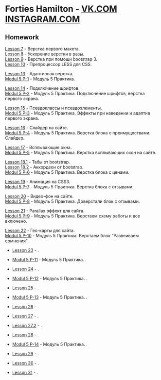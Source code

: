 

# Forties Hamilton -  [VK.COM](https://vk.com/forties "Forties Hamilton")   [INSTAGRAM.COM](https://www.instagram.com/stig_bro/ "Forties Hamilton") 


## Homework 


[Lesson 7](https://fortieshamilton.github.io/lesson_7 "Lesson 7")     - Верстка первого макета.    
[Lesson 8](https://fortieshamilton.github.io/lesson_8 "Lesson 8")     - Ускорение верстки в разы.   
[Lesson 9](https://fortieshamilton.github.io/lesson_9 "Lesson 9")     - Верстка при помощи bootstrap 3.   
[Lesson 10](https://fortieshamilton.github.io/lesson_10 "Lesson 10")  - Препроцессор LESS для CSS. 

[Lesson 13](https://fortieshamilton.github.io/lesson_13 "Lesson 13")  - Адаптивная верстка.    
[Modul 5 P-1](https://fortieshamilton.github.io/lesson_14 "Modul 5 P-1")  - Модуль 5 Практика.   

[Lesson 14](https://fortieshamilton.github.io/lesson_14.1 "Lesson 14")  - Подключение шрифтов.    
[Modul 5 P-2](https://fortieshamilton.github.io/practica_2/index.html "Modul 5 P-2")  - Модуль 5 Практика. Подключение шрифтов, верстка первого экрана.   

[Lesson 15](https://fortieshamilton.github.io/lesson_15 "Lesson 15")  - Псевдоклассы и псевдоэлементы.    
[Modul 5 P-3](https://fortieshamilton.github.io/practica_3/index.html "Modul 5 P-3")  - Модуль 5 Практика. Эффекты при наведении и адаптив первого экрана. 

[Lesson 16](https://fortieshamilton.github.io/lesson_16/index.html "Lesson 16")  - Слайдер на сайте.    
[Modul 5 P-4](https://fortieshamilton.github.io/practica_4/index.html "Modul 5 P-4")  - Модуль 5 Практика. Верстка блока с преимуществами. Слайдер. 

[Lesson 17](https://fortieshamilton.github.io/lesson_17/index.html "Lesson 17")  - Всплывающие окна.    
[Modul 5 P-5](https://fortieshamilton.github.io/practica_5/index.html "Modul 5 P-5")  - Модуль 5 Практика. Верстка всплывающих окон на сайте. 

[Lesson 18.1](https://fortieshamilton.github.io/lesson_18.1/index.html "Lesson 18")  - Табы от bootstrap.    
[Lesson 18.2](https://fortieshamilton.github.io/lesson_18.2/index.html "Lesson 18")  - Аккордеон от bootstrap.    
[Modul 5 P-6](https://fortieshamilton.github.io/practica_6/index.html "Modul 5 P-6")  - Модуль 5 Практика. Верстка блока с ценами. 

[Lesson 19](https://fortieshamilton.github.io/lesson_19/index.html "Lesson 19")  - Анимация на CSS3.    
[Modul 5 P-7](https://fortieshamilton.github.io/practica_7/index.html "Modul 5 P-7")  - Модуль 5 Практика. Верстка блока с отзывами. 

[Lesson 20](https://fortieshamilton.github.io/lesson_20/index.html "Lesson 20")  - Видео-фон на сайте.    
[Modul 5 P-8](https://fortieshamilton.github.io/practica_8/index.html "Modul 5 P-8")  - Модуль 5 Практика. Доверстали блок с отзывами. 

[Lesson 21](https://fortieshamilton.github.io/lesson_21/index.html "Lesson 21")  - Parallax эффект для сайта.    
[Modul 5 P-9](https://fortieshamilton.github.io/practica_9/index.html "Modul 5 P-9")  - Модуль 5 Практика. Верстаем схему работы и все включено. 

[Lesson 22](https://fortieshamilton.github.io/lesson_22/index.html "Lesson 22")  - Гео-карты для сайта.    
[Modul 5 P-10](https://fortieshamilton.github.io/practica_10/index.html "Modul 5 P-10")  - Модуль 5 Практика. Верстаем блок "Развеиваем сомнения".   
 
- [Lesson 23](https://fortieshamilton.github.io/lesson_23/index.html "Lesson 23")  - .    
- [Modul 5 P-11](https://fortieshamilton.github.io/practica_11/index.html "Modul 5 P-11")  - Модуль 5 Практика. .   

- [Lesson 24](https://fortieshamilton.github.io/lesson_24/index.html "Lesson 24")  - .    
- [Modul 5 P-12](https://fortieshamilton.github.io/practica_12/index.html "Modul 5 P-12")  - Модуль 5 Практика. .    

- [Lesson 25](https://fortieshamilton.github.io/lesson_25/index.html "Lesson 25")  - .    
- [Modul 5 P-13](https://fortieshamilton.github.io/practica_13/index.html "Modul 5 P-13")  - Модуль 5 Практика. .  

- [Lesson 26](https://fortieshamilton.github.io/lesson_26/index.html "Lesson 26")  - .    

- [Lesson 27](https://fortieshamilton.github.io/lesson_27/index.html "Lesson 27")  - .    
- [Lesson 27.2](https://fortieshamilton.github.io/lesson_27.2/index.html "Lesson 27.2")  - .  

- [Lesson 28](https://fortieshamilton.github.io/lesson_28/index.html "Lesson 28")  - .    
- [Modul 5 P-14](https://fortieshamilton.github.io/practica_14/index.html "Modul 5 P-14")  - Модуль 5 Практика. .  

- [Lesson 29](https://fortieshamilton.github.io/lesson_29/index.html "Lesson 29")  - .    

- [Lesson 30](https://fortieshamilton.github.io/lesson_30/index.html "Lesson 30")  - .    

- [Lesson 31](https://fortieshamilton.github.io/lesson_31/index.html "Lesson 31")  - .    










